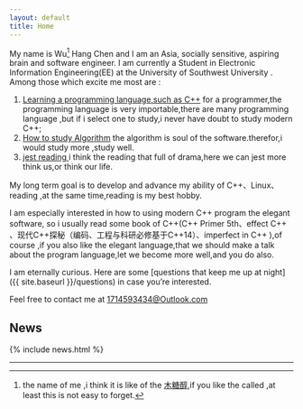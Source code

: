 ```yaml
---
layout: default
title: Home
---
```



My name is Wu[^1] Hang Chen and I am an Asia, socially sensitive, aspiring brain and software engineer. I am currently a  Student in Electronic Information Engineering(EE) at the University of Southwest University . Among those which excite me most are :
1. [Learning a programming language,such as C++](http://www.cplusplus.com/) for a programmer,the programming language is very importable,there are many programming language ,but if i select one to study,i never have doubt to study modern C++;
2. [How to study Algorithm](暂时没有简介来介绍) the algorithm is soul of the software.therefor,i would study more ,study well.
3. [jest reading ](名著导读) i think the reading that full of drama,here we can jest more think us,or think our life.


My long term goal is to develop and advance my ability of C++、Linux、reading ,at the same time,reading is my best hobby. 

I am especially interested in how to using modern C++ program the elegant software, so i usually read some book of C++(C++ Primer 5th、effect C++ 、现代C++探秘（编码、工程与科研必修基于C++14）、imperfect in C++ ),of course ,if you also like the elegant language,that we should make a talk about the program language,let we become more well,and you do also.

I am eternally curious. Here are some [questions that keep me up at night]({{ site.baseurl }}/questions) in case you’re interested.

Feel free to contact me at  [1714593434@Outlook.com](mailto:1714593434@Outlook.com)

## News
{% include news.html %}

---

[^1]: the name of me ,i think it is like of the [木糖醇](https://zh.wiktionary.org/wiki/%E6%9C%A8%E7%B3%96%E9%86%87),if you like the called ,at least this is not easy to forget.
